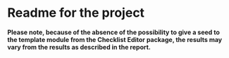 # Readme for the project 
**Please note, because of the absence of the possibility to give a seed to the template module from the Checklist Editor package, the results may vary from the results as described in the report.**
